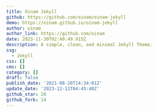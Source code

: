 ```yaml
---
title: Oinam Jekyll
github: https://github.com/oinam/oinam-jekyll
demo: https://oinam.github.io/oinam-jekyll
author: oinam
author_link: https://github.com/oinam
date: 2023-11-30T02:49:49.915Z
description: A simple, clean, and minimal Jekyll Theme.
ssg:
  - Jekyll
css: []
cms: []
category: []
draft: false
publish_date: '2021-08-20T14:34:01Z'
update_date: '2023-12-11T04:45:40Z'
github_star: 28
github_fork: 14
---
```

